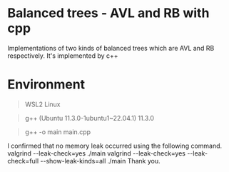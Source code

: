 # Balanced trees - AVL and RB with cpp
Implementations of two kinds of balanced trees which are AVL and RB respectively.
It's implemented by c++

# Environment
> WSL2 Linux

> g++ (Ubuntu 11.3.0-1ubuntu1~22.04.1) 11.3.0

> g++ -o main main.cpp

I confirmed that no memory leak occurred using the following command.
valgrind --leak-check=yes ./main
valgrind --leak-check=yes --leak-check=full --show-leak-kinds=all ./main
Thank you.